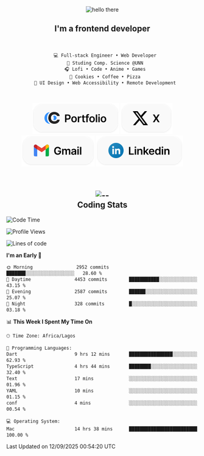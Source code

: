 <div align="center">
  
  <img src="https://readme-typing-svg.demolab.com?font=Fira+Code&weight=600&size=24&duration=4000&pause=300&color=3291FF&center=true&vCenter=true&random=false&width=300&height=24&lines=Hey+There;Hola;Namaste;Aloha;Bonjour;Konnichiwa" alt="hello there" height="36" width="300" />
  <h2>I'm a frontend developer</h2>
  
</div>

<br/>

<div align="center">
  
  ```
    💻 Full-stack Engineer • Web Developer
    💼 Studing Comp. Science @UNN
    🎧 Lofi • Code • Anime • Games
    🍪 Cookies • Coffee • Pizza
    📖 UI Design • Web Accessibility • Remote Development
  ```

</div>

<br/>

<div align="center">

  [![portfolio](./assets/badge-portfolio.svg)](https://okoyecharles.com)
  [![X](./assets/badge-x.svg)](https://x.com/okoyecharlesk)
  [![mail](./assets/badge-mail.svg)](mailto:okoyecharles509@gmail.com)
  [![linkedin](./assets/badge-linkedin.svg)](https://linkedin.com/in/okoyecharles)
  
</div>

<br/>



<div align="center">

  <h2>
    <img src="https://media.giphy.com/media/UVG0BN8TOMKkPOJS6e/giphy.gif?cid=790b7611dhvp8dydhh4r22mjr73owy4d5zzlo7s5zyk60w8s&ep=v1_stickers_search&rid=giphy.gif&ct=s" alt="--" height="50" width="50" />
    <br/>
    Coding Stats
  </h2>
  
</div>

<!--START_SECTION:waka-->
![Code Time](http://img.shields.io/badge/Code%20Time-794%20hrs%2032%20mins-blue)

![Profile Views](http://img.shields.io/badge/Profile%20Views-0-blue)

![Lines of code](https://img.shields.io/badge/From%20Hello%20World%20I%27ve%20Written-9.8%20million%20lines%20of%20code-blue)

**I'm an Early 🐤** 

```text
🌞 Morning                2952 commits        ███████░░░░░░░░░░░░░░░░░░   28.60 % 
🌆 Daytime                4453 commits        ███████████░░░░░░░░░░░░░░   43.15 % 
🌃 Evening                2587 commits        ██████░░░░░░░░░░░░░░░░░░░   25.07 % 
🌙 Night                  328 commits         █░░░░░░░░░░░░░░░░░░░░░░░░   03.18 % 
```


📊 **This Week I Spent My Time On** 

```text
🕑︎ Time Zone: Africa/Lagos

💬 Programming Languages: 
Dart                     9 hrs 12 mins       ████████████████░░░░░░░░░   62.93 % 
TypeScript               4 hrs 44 mins       ████████░░░░░░░░░░░░░░░░░   32.40 % 
Text                     17 mins             ░░░░░░░░░░░░░░░░░░░░░░░░░   01.96 % 
YAML                     10 mins             ░░░░░░░░░░░░░░░░░░░░░░░░░   01.15 % 
conf                     4 mins              ░░░░░░░░░░░░░░░░░░░░░░░░░   00.54 % 

💻 Operating System: 
Mac                      14 hrs 38 mins      █████████████████████████   100.00 % 
```


 Last Updated on 12/09/2025 00:54:20 UTC
<!--END_SECTION:waka-->
